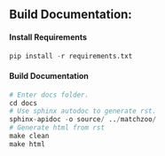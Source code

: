 ## Build Documentation:



#### Install Requirements

```python
pip install -r requirements.txt
```



#### Build Documentation

```python
# Enter docs folder.
cd docs
# Use sphinx autodoc to generate rst.
sphinx-apidoc -o source/ ../matchzoo/
# Generate html from rst
make clean
make html
```

